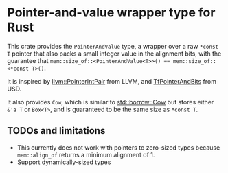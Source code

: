 # Pointer-and-value wrapper type for Rust

This crate provides the `PointerAndValue` type, a wrapper over a raw `*const T` pointer that also packs a small integer value
in the alignment bits, with the guarantee that `mem::size_of::<PointerAndValue<T>>() == mem::size_of::<*const T>()`.

It is inspired by [llvm::PointerIntPair](https://llvm.org/doxygen/classllvm_1_1PointerIntPair.html) from LLVM, and [TfPointerAndBits](https://graphics.pixar.com/usd/release/api/class_tf_pointer_and_bits.html) from USD.

It also provides `Cow`, which is similar to [std::borrow::Cow](https://doc.rust-lang.org/std/borrow/enum.Cow.html) but stores either `&'a T` or `Box<T>`, and is guaranteed to be the same size as `*const T`.

## TODOs and limitations
- This currently does not work with pointers to zero-sized types because `mem::align_of` returns a minimum alignment of 1.
- Support dynamically-sized types